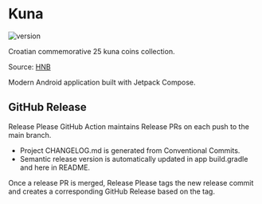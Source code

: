 # Kuna

![version](https://img.shields.io/static/v1?label=version&message=1.0.0&color=blue) <!-- x-release-please-version -->

Croatian commemorative 25 kuna coins collection.

Source: [HNB](https://www.hnb.hr/en/currency/kuna/coins/commemorative-coins-in-circulation)

Modern Android application built with Jetpack Compose.

## GitHub Release

Release Please GitHub Action maintains Release PRs on each push to the main branch.

* Project CHANGELOG.md is generated from Conventional Commits.
* Semantic release version is automatically updated in app build.gradle and here in README.

Once a release PR is merged, Release Please tags the new release commit and creates a corresponding
GitHub Release based on the tag.
